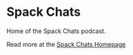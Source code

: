 # Spack Chats
Home of the Spack Chats podcast.

Read more at the [Spack Chats Homepage](https://spackchats.wordpress.com/)
